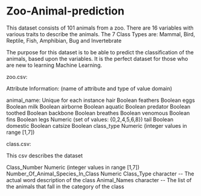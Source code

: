 # Zoo-Animal-prediction


This dataset consists of 101 animals from a zoo. There are 16 variables with various traits to describe the animals. The 7 Class Types are: Mammal, Bird, Reptile, Fish, Amphibian, Bug and Invertebrate

The purpose for this dataset is to be able to predict the classification of the animals, based upon the variables. It is the perfect dataset for those who are new to learning Machine Learning.

zoo.csv:

Attribute Information: (name of attribute and type of value domain)

animal_name: Unique for each instance
hair Boolean
feathers Boolean
eggs Boolean
milk Boolean
airborne Boolean
aquatic Boolean
predator Boolean
toothed Boolean
backbone Boolean
breathes Boolean
venomous Boolean
fins Boolean
legs Numeric (set of values: {0,2,4,5,6,8})
tail Boolean
domestic Boolean
catsize Boolean
class_type Numeric (integer values in range [1,7])

class.csv:

This csv describes the dataset

Class_Number Numeric (integer values in range [1,7])
Number_Of_Animal_Species_In_Class Numeric
Class_Type character -- The actual word description of the class
Animal_Names character -- The list of the animals that fall in the category of the class
